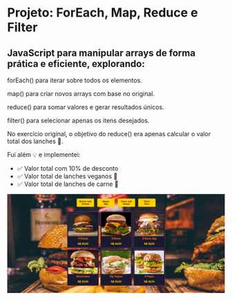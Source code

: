 <h1>Projeto: ForEach, Map, Reduce e Filter </h1>
<h2> JavaScript para manipular arrays de forma prática e eficiente, explorando: </h2>
<p>forEach() para iterar sobre todos os elementos.

map() para criar novos arrays com base no original.

reduce() para somar valores e gerar resultados únicos.

filter() para selecionar apenas os itens desejados.

</p>
<p>No exercício original, o objetivo do reduce() era apenas calcular o valor total dos lanches 🍔.</p>
<p>Fui além 💡 e implementei:</p>
<ul>
<li>✅ Valor total com 10% de desconto</li>
<li>✅ Valor total de lanches veganos 🌱</li>
<li>✅ Valor total de lanches de carne 🥩</li>
</ul>
<img src="https://github.com/ricardotramiro/DevBurger/blob/main/assets.img/capa%20github.png?raw=true">
